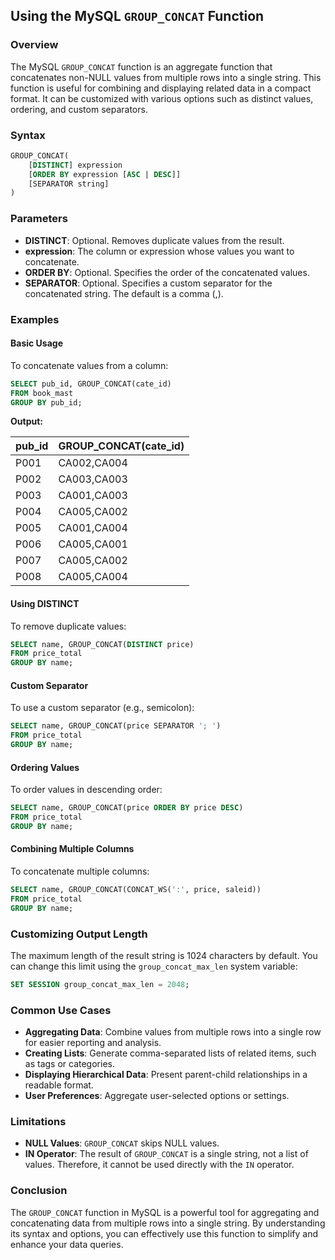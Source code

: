 ## Using the MySQL `GROUP_CONCAT` Function

### **Overview**

The MySQL `GROUP_CONCAT` function is an aggregate function that concatenates non-NULL values from multiple rows into a single string. This function is useful for combining and displaying related data in a compact format. It can be customized with various options such as distinct values, ordering, and custom separators.

### **Syntax**

```sql
GROUP_CONCAT(
    [DISTINCT] expression
    [ORDER BY expression [ASC | DESC]]
    [SEPARATOR string]
)
```

### **Parameters**

- **DISTINCT**: Optional. Removes duplicate values from the result.
- **expression**: The column or expression whose values you want to concatenate.
- **ORDER BY**: Optional. Specifies the order of the concatenated values.
- **SEPARATOR**: Optional. Specifies a custom separator for the concatenated string. The default is a comma (,).

### **Examples**

#### **Basic Usage**

To concatenate values from a column:

```sql
SELECT pub_id, GROUP_CONCAT(cate_id) 
FROM book_mast 
GROUP BY pub_id;
```

**Output:**

| pub_id | GROUP_CONCAT(cate_id) |
|--------|-----------------------|
| P001   | CA002,CA004           |
| P002   | CA003,CA003           |
| P003   | CA001,CA003           |
| P004   | CA005,CA002           |
| P005   | CA001,CA004           |
| P006   | CA005,CA001           |
| P007   | CA005,CA002           |
| P008   | CA005,CA004           |

#### **Using DISTINCT**

To remove duplicate values:

```sql
SELECT name, GROUP_CONCAT(DISTINCT price) 
FROM price_total 
GROUP BY name;
```

#### **Custom Separator**

To use a custom separator (e.g., semicolon):

```sql
SELECT name, GROUP_CONCAT(price SEPARATOR '; ') 
FROM price_total 
GROUP BY name;
```

#### **Ordering Values**

To order values in descending order:

```sql
SELECT name, GROUP_CONCAT(price ORDER BY price DESC) 
FROM price_total 
GROUP BY name;
```

#### **Combining Multiple Columns**

To concatenate multiple columns:

```sql
SELECT name, GROUP_CONCAT(CONCAT_WS(':', price, saleid)) 
FROM price_total 
GROUP BY name;
```

### **Customizing Output Length**

The maximum length of the result string is 1024 characters by default. You can change this limit using the `group_concat_max_len` system variable:

```sql
SET SESSION group_concat_max_len = 2048;
```

### **Common Use Cases**

- **Aggregating Data**: Combine values from multiple rows into a single row for easier reporting and analysis.
- **Creating Lists**: Generate comma-separated lists of related items, such as tags or categories.
- **Displaying Hierarchical Data**: Present parent-child relationships in a readable format.
- **User Preferences**: Aggregate user-selected options or settings.

### **Limitations**

- **NULL Values**: `GROUP_CONCAT` skips NULL values.
- **IN Operator**: The result of `GROUP_CONCAT` is a single string, not a list of values. Therefore, it cannot be used directly with the `IN` operator.

### **Conclusion**

The `GROUP_CONCAT` function in MySQL is a powerful tool for aggregating and concatenating data from multiple rows into a single string. By understanding its syntax and options, you can effectively use this function to simplify and enhance your data queries.
